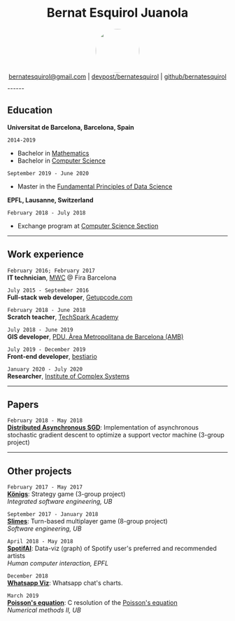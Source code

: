 <h1 id="profile-photo" style='text-align:center;padding-bottom:10;margin-bottom:10;margin-top:10'>
    Bernat Esquirol Juanola
</h1>

<div id="profile-photo" style='text-align:center;'>
    <img src="https://drive.google.com/thumbnail?id=14EZbi-0a9x2lC3LGZXLtJQ3JyrvqP5zw" style='border-radius: 50px' width='100px'/>
</div>

<div id="webaddress"  style='text-align:center;padding-bottom:10'>
<a href="mailto:bernatesquirol@gmail.com">bernatesquirol@gmail.com</a>
  | <a href="https://devpost.com/bernatesquirol">devpost/bernatesquirol</a> | <a href="https://github.com/bernatesquirol">github/bernatesquirol</a>
</div>
------

## Education

__Universitat de Barcelona, Barcelona, Spain__

`2014-2019`<br>

- Bachelor in [Mathematics](https://mat.ub.edu/graumatematiques/)
- Bachelor in [Computer Science](https://mat.ub.edu/grauinformatica/)

`September 2019 - June 2020`<br>

- Master in the [Fundamental Principles of Data Science](http://www.ub.edu/datascience/master/)

__EPFL, Lausanne, Switzerland__

`February 2018 - July 2018`<br>

- Exchange program at [Computer Science Section](https://ic.epfl.ch/computer-science)

------

## Work experience

`February 2016; February 2017`<br>__IT technician__, [MWC](https://www.mwcbarcelona.com/) @ Fira Barcelona

`July 2015 - September 2016`<br>__Full-stack web developer__, [Getupcode.com](https://www.linkedin.com/company/getupcode-com/)

`February 2018 - June 2018`<br>__Scratch teacher__, [TechSpark Academy](https://techsparkacademy.ch/en/home/)

`July 2018 - June 2019`<br>__GIS developer__, [PDU, Àrea Metropolitana de Barcelona (AMB)](http://urbanisme.amb.cat/)

`July 2019 - December 2019`<br>__Front-end developer__, [bestiario](http://bestiario.org/)

`January 2020 - July 2020`<br>__Researcher__, [Institute of Complex Systems](http://ubics.ub.edu/)

------

## Papers

`February 2018 - May 2018`<br>[__Distributed Asynchronous SGD__](https://github.com/bernatesquirol/bernatesquirol.github.io/blob/master/Distributed_Asynchronous_SGD.pdf): Implementation of asynchronous stochastic gradient descent to optimize a support vector machine (3-group project)



------

## Other projects

`February 2017 - May 2017`<br>[__Königs__](https://play.google.com/store/apps/details?id=edu.ub.pis2016.pis18.konigs): Strategy game (3-group project)<br>*Integrated software engineering, UB*

`September 2017 - January 2018`<br>[__Slimes__](https://enginyeriasofwareub.github.io/ES2017F2/): Turn-based multiplayer game (8-group project)<br>*Software engineering, UB*

`April 2018 - May 2018`<br>[__SpotifAI__](https://hci-spotifai.firebaseapp.com/#): Data-viz (graph) of Spotify user's preferred and recommended artists<br>*Human computer interaction, EPFL*

`December 2018`<br>[__Whatsapp Viz__](https://beta.observablehq.com/@bernatesquirol/whatsapp-viz): Whatsapp chat's charts. 

`March 2019`<br>[__Poisson's equation__](https://bernatesquirol.github.io/poisson_equation/): C resolution of the [Poisson's equation](<https://en.wikipedia.org/wiki/Poisson%27s_equation>)<br>*Numerical methods II, UB*

